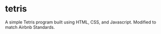 # tetris
A simple Tetris program built using HTML, CSS, and Javascript. Modified to match Airbnb Standards.
